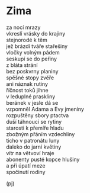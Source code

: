 Zima
====
  
za nocí mrazy  
vkreslí vrásky do krajiny  
stejnorodé k těm  
jež brázdí tváře stařešiny  
vločky volným pádem  
seskupí se do peřiny  
z bláta strání  
bez poskvrny planiny  
spěšné stopy zvěře  
ani náznak rutiny  
říčnost toků jihne  
v leduplné praskliny  
beránek v jesle dá se  
vzpomněl Adama a Evy jmeniny  
rozpuštěny sbory ptactva  
duší táhnoucí se rytiny  
starosti k přemíře hladu  
zbožným přáním vzdechliny  
ticho v patronátu luny  
daleko do jarní květiny  
vítr na větvoví hraje  
abonenty pusté kopce hlušiny  
a při úpatí meze  
spočinutí rodiny  
  
(pj)
  
